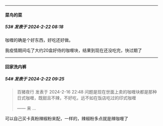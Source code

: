﻿
*****

####  菜鸟的菜  
##### 53#       发表于 2024-2-22 08:18

咖喱的确是个好东西，好吃还好做。

我疫情期间屯了大约20盒好侍的咖喱块，结果到现在还没吃完，快过期了


*****

####  回家洗内裤  
##### 54#       发表于 2024-2-22 09:25

<blockquote>百猪夜行 发表于 2024-2-16 22:48
问题是现在世面上卖的咖喱块都是那种日式咖喱，既甜且不辣，不好吃，远不如在饭店吃过的印式咖喱

—— 来 ...</blockquote>
可以自己买卡真粉辣椒粉来配，一样的，辣椒粉多点就是辣咖喱了

